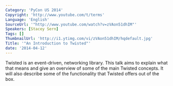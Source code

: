 ```yaml
---
Category: 'PyCon US 2014'
Copyright: 'http://www.youtube.com/t/terms'
Language: 'English'
SourceUrl: '"http://www.youtube.com/watch?v=zVAon51dhIM"'
Speakers: [Stacey Sern]
Tags: []
ThumbnailUrl: 'http://i1.ytimg.com/vi/zVAon51dhIM/hqdefault.jpg'
Title: '"An Introduction to Twisted"'
date: '2014-04-12'
---
```

Twisted is an event-driven, networking library. This talk aims to explain what that means and give an overview of some of the main Twisted concepts. It will also describe some of the functionality that Twisted offers out of the box.